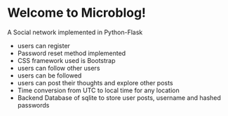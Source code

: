 # Welcome to Microblog!

A Social network implemented in Python-Flask

* users can register
* Password reset method implemented
* CSS framework used is Bootstrap
* users can follow other users
* users can be followed
* users can post their thoughts and explore other posts
* Time conversion from UTC to local time for any location
* Backend Database of sqlite to store user posts, username and hashed passwords



